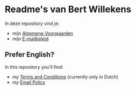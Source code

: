 # Readme's van Bert Willekens

In deze repository vind je:

- mijn [Algemene Voorwaarden](terms-conditions.nl.md)
- mijn [E-mailbeleid](email-policy.nl.md)

## Prefer English?

In this repository you'll find:

- my [Terms and Conditions](terms-conditions.nl.md) (currently only in Dutch)
- my [Email Policy](email-policy.en.md)
